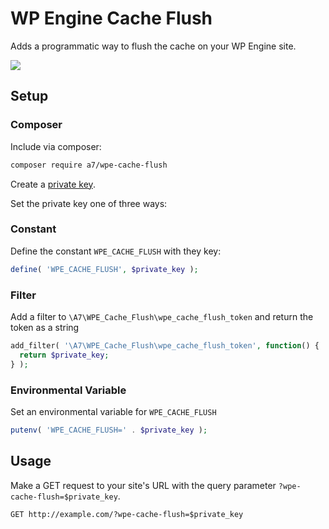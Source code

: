 # WP Engine Cache Flush

Adds a programmatic way to flush the cache on your WP Engine site.

![](http://d.pr/i/ZTLqNw/G6BK1Jg8+)

## Setup

### Composer
Include via composer:
```bash
composer require a7/wpe-cache-flush
```

Create a [private key](https://www.random.org/strings/?num=10&len=20&digits=on&upperalpha=on&loweralpha=on&unique=on&format=html&rnd=new).

Set the private key one of three ways:

### Constant
Define the constant `WPE_CACHE_FLUSH` with they key:
```php
define( 'WPE_CACHE_FLUSH', $private_key );
```

### Filter
Add a filter to `\A7\WPE_Cache_Flush\wpe_cache_flush_token` and return the token as a string
```php
add_filter( '\A7\WPE_Cache_Flush\wpe_cache_flush_token', function() {
  return $private_key;
} );
```

### Environmental Variable
Set an environmental variable for `WPE_CACHE_FLUSH`
```php
putenv( 'WPE_CACHE_FLUSH=' . $private_key );
```

## Usage
Make a GET request to your site's URL with the query parameter `?wpe-cache-flush=$private_key`.
```
GET http://example.com/?wpe-cache-flush=$private_key
```
